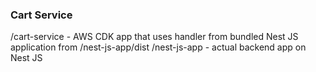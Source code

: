 ### Cart Service

/cart-service - AWS CDK app that uses handler from bundled Nest JS application from /nest-js-app/dist
/nest-js-app - actual backend app on Nest JS
